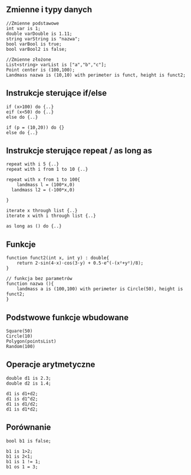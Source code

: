 ## Zmienne i typy danych
```
//Zmienne podstawowe
int var is 1;
double varDouble is 1.11;
string varString is "nazwa";
bool varBool is true;
bool varBool2 is false;

//Zmienne złożone
List<string> varList is ["a","b","c"];
Point center is (100,100);
Landmass nazwa is (10,10) with perimeter is funct, height is funct2;
```

## Instrukcje sterujące if/else

```
if (x>100) do {..}
eif (x<50) do {..}
else do {..}

if (p = (10,20)) do {}
else do {..}
```

## Instrukcje sterujące repeat / as long as
```
repeat with i 5 {..}
repeat with i from 1 to 10 {..}

repeat with x from 1 to 100{
	landmass l = (100*x,0)
  landmass l2 = (-100*x,0)
    
}

iterate x through list {..}
iterate x with i through list {..}

as long as () do {..}
```

## Funkcje
```
function funct2(int x, int y) : double{
	return 2·sin(4·x)·cos(3·y) + 0.5·e^(-(x²+y²)/8);
}

// funkcja bez parametrów
function nazwa (){
    landmass a is (100,100) with perimeter is Circle(50), height is funct2;
}
```
## Podstwowe funkcje wbudowane
```
Square(50)
Circle(10)
Polygon(pointsList)
Random(100)
```
## Operacje arytmetyczne
```
double d1 is 2.3;
double d2 is 1.4;

d1 is d1+d2;
d1 is d1^d2;
d1 is d1/d2;
d1 is d1*d2;
```
## Porównanie
```
bool b1 is false;

b1 is 1>2;
b1 is 2<1;
b1 is 1 != 1;
b1 os 1 = 3;
```

